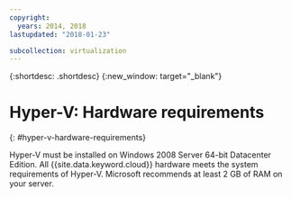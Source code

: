 ```yaml
---
copyright:
  years: 2014, 2018
lastupdated: "2018-01-23"

subcollection: virtualization
---
```

{:shortdesc: .shortdesc}
{:new_window: target="_blank"}

# Hyper-V: Hardware requirements
{: #hyper-v-hardware-requirements}

Hyper-V must be installed on Windows 2008 Server 64-bit Datacenter Edition. All {{site.data.keyword.cloud}} hardware meets the system requirements of Hyper-V. Microsoft recommends at least 2 GB of RAM on your server.
